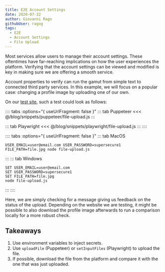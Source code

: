 ```yaml
---
title: E2E Account Settings
date: 2020-07-22
author: Giovanni Rago
githubUser: ragog
tags: 
  - E2E
  - Account Settings
  - File Upload
---
```


Most services allow users to manage their account settings. These oftentimes have far-reaching implications on how the user experiences the platform. Verifying that the account settings can be viewed and modified is key in making sure we are offering a smooth service.

Account properties to verify can run the gamut from simple text to connected third party services. In this example, we will focus on a popular case: changing a profile image by uploading one of our own. 

On our [test site](https://danube-store.herokuapp.com/), such a test could look as follows:

:::: tabs :options="{ useUrlFragment: false }"
::: tab Puppeteer 
<<< @/blog/snippets/puppeteer/file-upload.js
:::

::: tab Playwright
<<< @/blog/snippets/playwright/file-upload.js
:::
::::

:::: tabs :options="{ useUrlFragment: false }"
::: tab MacOS
```shell script
USER_EMAIL=user@email.com USER_PASSWORD=supersecure1 FILE_PATH=file.jpg node file-upload.js
```
:::
::: tab Windows
```shell script
SET USER_EMAIL=user@email.com
SET USER_PASSWORD=supersecure1
SET FILE_PATH=file.jpg
node file-upload.js
```
:::
::::

Here, we are simply checking for a message giving us feedback on the status of the upload. Depending on the website we are testing, it might be possible to also download the profile image afterwards to run a comparison locally for a more robust check.

## Takeaways
1. Use environment variables to inject secrets.
2. Use `uploadFile` (Puppeteer) or `setInputFiles` (Playwright) to upload the file.
3. If possible, download the file from the platform and compare it with the one that was just uploaded.